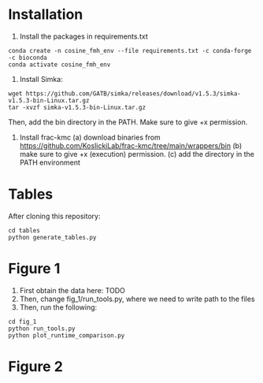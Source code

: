 # Installation

1. Install the packages in requirements.txt
```
conda create -n cosine_fmh_env --file requirements.txt -c conda-forge -c bioconda
conda activate cosine_fmh_env
```
1. Install Simka:
```
wget https://github.com/GATB/simka/releases/download/v1.5.3/simka-v1.5.3-bin-Linux.tar.gz
tar -xvzf simka-v1.5.3-bin-Linux.tar.gz
```
Then, add the bin directory in the PATH. Make sure to give +x permission.
1. Install frac-kmc
(a) download binaries from https://github.com/KoslickiLab/frac-kmc/tree/main/wrappers/bin
(b) make sure to give +x (execution) permission.
(c) add the directory in the PATH environment

# Tables
After cloning this repository:
```
cd tables
python generate_tables.py
```

# Figure 1
1. First obtain the data here: TODO
1. Then, change fig_1/run_tools.py, where we need to write path to the files
1. Then, run the following:
```
cd fig_1
python run_tools.py
python plot_runtime_comparison.py
```

# Figure 2